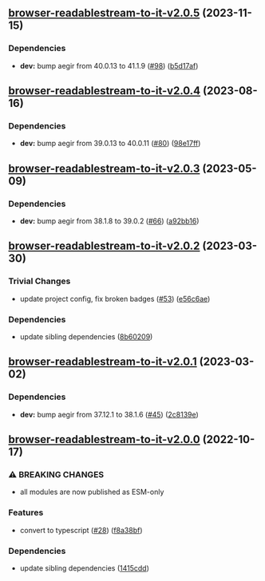 ## [browser-readablestream-to-it-v2.0.5](https://github.com/achingbrain/it/compare/browser-readablestream-to-it-v2.0.4...browser-readablestream-to-it-v2.0.5) (2023-11-15)


### Dependencies

* **dev:** bump aegir from 40.0.13 to 41.1.9 ([#98](https://github.com/achingbrain/it/issues/98)) ([b5d17af](https://github.com/achingbrain/it/commit/b5d17af750dfa2191423dcf06f37b06e5a866ec8))

## [browser-readablestream-to-it-v2.0.4](https://github.com/achingbrain/it/compare/browser-readablestream-to-it-v2.0.3...browser-readablestream-to-it-v2.0.4) (2023-08-16)


### Dependencies

* **dev:** bump aegir from 39.0.13 to 40.0.11 ([#80](https://github.com/achingbrain/it/issues/80)) ([98e17ff](https://github.com/achingbrain/it/commit/98e17ff5f108fce177d98a56c201533a415623e4))

## [browser-readablestream-to-it-v2.0.3](https://github.com/achingbrain/it/compare/browser-readablestream-to-it-v2.0.2...browser-readablestream-to-it-v2.0.3) (2023-05-09)


### Dependencies

* **dev:** bump aegir from 38.1.8 to 39.0.2 ([#66](https://github.com/achingbrain/it/issues/66)) ([a92bb16](https://github.com/achingbrain/it/commit/a92bb1690e8d584292e37c878d40f437036721a7))

## [browser-readablestream-to-it-v2.0.2](https://github.com/achingbrain/it/compare/browser-readablestream-to-it-v2.0.1...browser-readablestream-to-it-v2.0.2) (2023-03-30)


### Trivial Changes

* update project config, fix broken badges ([#53](https://github.com/achingbrain/it/issues/53)) ([e56c6ae](https://github.com/achingbrain/it/commit/e56c6ae9a0a766b5eab77040e92b2e034ce52d2e))


### Dependencies

* update sibling dependencies ([8b60209](https://github.com/achingbrain/it/commit/8b60209d429e282f8d5e5218ee2019ae7153585b))

## [browser-readablestream-to-it-v2.0.1](https://github.com/achingbrain/it/compare/browser-readablestream-to-it-v2.0.0...browser-readablestream-to-it-v2.0.1) (2023-03-02)


### Dependencies

* **dev:** bump aegir from 37.12.1 to 38.1.6 ([#45](https://github.com/achingbrain/it/issues/45)) ([2c8139e](https://github.com/achingbrain/it/commit/2c8139ef060efa72c386aa3863e6c575f6f199e5))

## [browser-readablestream-to-it-v2.0.0](https://github.com/achingbrain/it/compare/browser-readablestream-to-it-v1.0.3...browser-readablestream-to-it-v2.0.0) (2022-10-17)


### ⚠ BREAKING CHANGES

* all modules are now published as ESM-only

### Features

* convert to typescript ([#28](https://github.com/achingbrain/it/issues/28)) ([f8a38bf](https://github.com/achingbrain/it/commit/f8a38bfb1b902e8101f1077eb33c3cea49819464))


### Dependencies

* update sibling dependencies ([1415cdd](https://github.com/achingbrain/it/commit/1415cdd019f32c08b1024e60bf3816619e361938))
